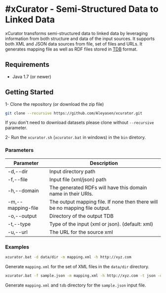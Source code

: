 #xCurator - Semi-Structured Data to Linked Data
========
xCurator transforms semi-structured data to linked data by leveraging information from both structure and data of the input sources. It supports both XML and JSON data sources from file, set of files and URLs. It generates mapping file as well as RDF files stored in [TDB](http://jena.apache.org/documentation/tdb/) format. 

## Requirements
 * Java 1.7 (or newer)
 

## Getting Started
 1- Clone the repository (or download the zip file)  
```bash 
git clone --recursive https://github.com/Aleyasen/xcurator.git
 ```
If you don't need to download datasets please clone without ```--recursive``` parameter.

 2- Run the ```xcurator.sh``` (```xcurator.bat``` in windows) in the ```bin``` diretory.  


### Parameters


| Parameter         | Description                                                               |
|-------------------|---------------------------------------------------------------------------|
| -d,--dir          | Input directory path                                                      |
| -f,--file         | Input file (xml/json) path                                                |
| -h,--domain       | The generated RDFs will have this domain name in their URIs.              |
| -m,--mapping-file | The output mapping file. If none then there will be no mapping file output. |
| -o,--output       | Directory of the output TDB                                               |
| -t,--type         | Type of the input (xml or json). (default: xml)                           |
| -u,--url          | The URL for the source xml                                                |

### Examples
```bash
xcurator.bat -d data/dir -m mapping.xml -h http://xyz.com
```
Generate ```mapping.xml``` for the set of XML files in the ```data/dir``` directory.


```bash
xcurator.bat -f sample.json -m mapping.xml -h http://xyz.com -t json -o tdb
```
Generate ```mapping.xml``` and ```tdb``` directory for the ```sample.json``` input file. 


